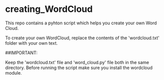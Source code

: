 # creating_WordCloud


This repo contains a pyhton script which helps you create your own Word Cloud.



To create your own WordCloud, replace the contents of the 'wordcloud.txt' folder with your own text.

##IMPORTANT:

Keep the 'wordcloud.txt' file and 'word_cloud.py' file both in the same directory.
Before running the script make sure you install the wordcloud module.

